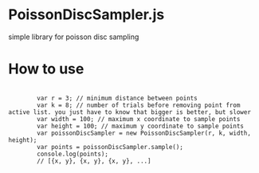 # PoissonDiscSampler.js
simple library for poisson disc sampling

<h1>How to use</h1>
<pre>
    <code>
        var r = 3; // minimum distance between points
        var k = 8; // number of trials before removing point from active list. you just have to know that bigger is better, but slower
        var width = 100; // maximum x coordinate to sample points
        var height = 100; // maximum y coordinate to sample points
        var poissonDiscSampler = new PoissonDiscSampler(r, k, width, height);
        var points = poissonDiscSampler.sample();
        console.log(points);
        // [{x, y}, {x, y}, {x, y}, ...]
    </code>
</pre>
